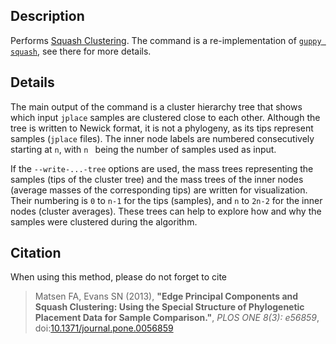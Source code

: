## Description

Performs [Squash Clustering](http://journals.plos.org/plosone/article?id=10.1371/journal.pone.0056859). The command is a re-implementation of [`guppy squash`](http://matsen.github.io/pplacer/generated_rst/guppy_squash.html), see there for more details.

## Details

The main output of the command is a cluster hierarchy tree that shows which input `jplace` samples are clustered close to each other. Although the tree is written to Newick format, it is not a phylogeny, as its tips represent samples (`jplace` files). The inner node labels are numbered consecutively starting at `n`, with `n ` being the number of samples used as input.

If the `--write-...-tree` options are used, the mass trees representing the samples (tips of the cluster tree) and the mass trees of the inner nodes (average masses of the corresponding tips) are written for visualization. Their numbering is `0` to `n-1` for the tips (samples), and `n` to `2n-2` for the inner nodes (cluster averages). These trees can help to explore how and why the samples were clustered during the algorithm.

## Citation

When using this method, please do not forget to cite

> Matsen FA, Evans SN (2013),
> **"Edge Principal Components and Squash Clustering: Using the Special Structure of Phylogenetic Placement Data for Sample Comparison."**,
> *PLOS ONE 8(3): e56859*, doi:[10.1371/journal.pone.0056859](http://journals.plos.org/plosone/article?id=10.1371/journal.pone.0056859)
